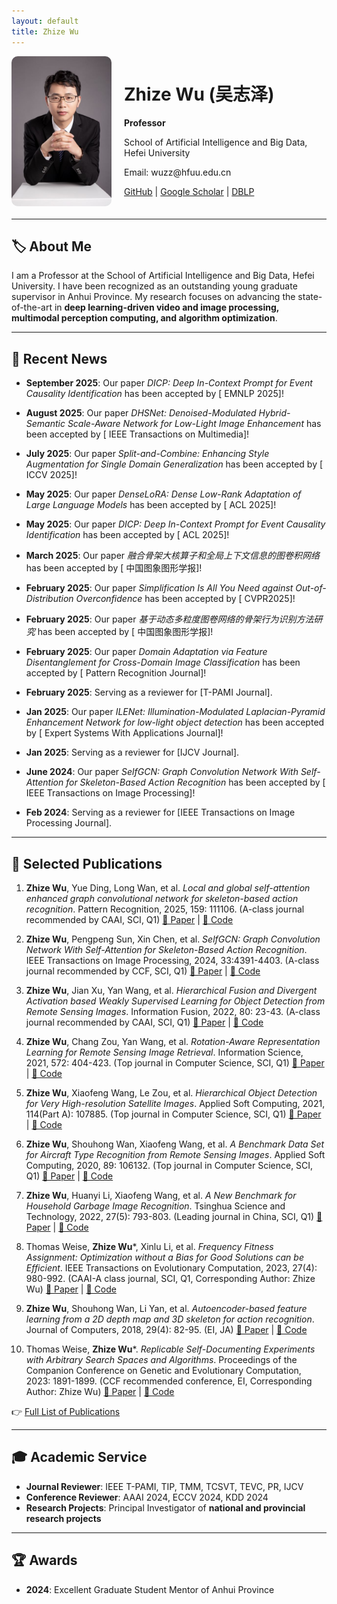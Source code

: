 ```yaml
---
layout: default
title: Zhize Wu
---
```


<style>
.profile-container {
    display: flex;
    align-items: center;
    margin-bottom: 20px;
}
.profile-container img {
    border-radius: 10px;
    width: 160px;
    margin-right: 20px;
}
</style>


<div class="profile-container">
    <img src="assets/profile.jpg" alt="Zhize Wu">
    <div>
        <h1>Zhize Wu (吴志泽)</h1>
        <p><strong>Professor </strong></p>
        <p>School of Artificial Intelligence and Big Data, Hefei University</p>
        <p>Email: wuzz@hfuu.edu.cn</p>
        <p>
            <a href="https://github.com/yourusername">GitHub</a> |
            <a href="https://scholar.google.com/citations?user=xxxxxxx">Google Scholar</a> |
            <a href="https://dblp.org/pid/166/2270">DBLP</a>
        </p>
    </div>
</div>

---

## 🏷 About Me
I am a Professor  at the School of Artificial Intelligence and Big Data, Hefei University.  I have been recognized as an outstanding young graduate supervisor in Anhui Province. My research focuses on advancing the state-of-the-art in **deep learning-driven video and image processing, multimodal perception computing, and algorithm optimization**.

---

## 📌 Recent News
- **September 2025**:  Our paper *DICP: Deep In-Context Prompt for Event Causality Identification* has been accepted by [ EMNLP 2025]!

- **August 2025**:  Our paper *DHSNet: Denoised-Modulated Hybrid-Semantic Scale-Aware Network for Low-Light Image Enhancement* has been accepted by [ IEEE Transactions on Multimedia]!

- **July 2025**:  Our paper *Split-and-Combine: Enhancing Style Augmentation for Single Domain Generalization* has been accepted by [ ICCV 2025]!

- **May 2025**:  Our paper *DenseLoRA: Dense Low-Rank Adaptation of Large Language Models* has been accepted by [ ACL 2025]!

- **May 2025**:  Our paper *DICP: Deep In-Context Prompt for Event Causality Identification* has been accepted by [ ACL 2025]!

- **March 2025**:  Our paper *融合骨架大核算子和全局上下文信息的图卷积网络* has been accepted by [ 中国图象图形学报]!

- **February 2025**:  Our paper *Simplification Is All You Need against Out-of-Distribution Overconfidence* has been accepted by [ CVPR2025]!

- **February 2025**:  Our paper *基于动态多粒度图卷网络的骨架行为识别方法研究* has been accepted by [ 中国图象图形学报]!

- **February 2025**:  Our paper *Domain Adaptation via Feature Disentanglement for Cross-Domain Image Classification* has been accepted by [ Pattern Recognition Journal]!

- **February 2025**: Serving as a reviewer for [T-PAMI Journal].

- **Jan 2025**:  Our paper *ILENet: Illumination-Modulated Laplacian-Pyramid Enhancement Network for low-light object detection* has been accepted by [ Expert Systems With Applications Journal]!

- **Jan 2025**: Serving as a reviewer for [IJCV Journal].

- **June 2024**:  Our paper *SelfGCN: Graph Convolution Network With Self-Attention for Skeleton-Based Action Recognition* has been accepted by [ IEEE Transactions on Image Processing]!

- **Feb 2024**: Serving as a reviewer for [IEEE Transactions on Image Processing Journal].

---

## 📖 Selected Publications
1. **Zhize Wu**, Yue Ding, Long Wan, et al. *Local and global self-attention enhanced graph convolutional network for skeleton-based action recognition*. Pattern Recognition, 2025, 159: 111106. (A-class journal recommended by CAAI, SCI, Q1) [🔗 Paper](#) | [🔗 Code](#)

2. **Zhize Wu**, Pengpeng Sun, Xin Chen, et al. *SelfGCN: Graph Convolution Network With Self-Attention for Skeleton-Based Action Recognition*. IEEE Transactions on Image Processing, 2024, 33:4391-4403. (A-class journal recommended by CCF, SCI, Q1) [🔗 Paper](#) | [🔗 Code](#)

3. **Zhize Wu**, Jian Xu, Yan Wang, et al. *Hierarchical Fusion and Divergent Activation based Weakly Supervised Learning for Object Detection from Remote Sensing Images*. Information Fusion, 2022, 80: 23-43. (A-class journal recommended by CAAI, SCI, Q1) [🔗 Paper](#) | [🔗 Code](#)

4. **Zhize Wu**, Chang Zou, Yan Wang, et al. *Rotation-Aware Representation Learning for Remote Sensing Image Retrieval*. Information Science, 2021, 572: 404-423. (Top journal in Computer Science, SCI, Q1) [🔗 Paper](#) | [🔗 Code](#)

5. **Zhize Wu**, Xiaofeng Wang, Le Zou, et al. *Hierarchical Object Detection for Very High-resolution Satellite Images*. Applied Soft Computing, 2021, 114(Part A): 107885. (Top journal in Computer Science, SCI, Q1) [🔗 Paper](#) | [🔗 Code](#)

6. **Zhize Wu**, Shouhong Wan, Xiaofeng Wang, et al. *A Benchmark Data Set for Aircraft Type Recognition from Remote Sensing Images*. Applied Soft Computing, 2020, 89: 106132. (Top journal in Computer Science, SCI, Q1) [🔗 Paper](#) | [🔗 Code](#)

7. **Zhize Wu**, Huanyi Li, Xiaofeng Wang, et al. *A New Benchmark for Household Garbage Image Recognition*. Tsinghua Science and Technology, 2022, 27(5): 793-803. (Leading journal in China, SCI, Q1) [🔗 Paper](#) | [🔗 Code](#)

8. Thomas Weise, **Zhize Wu***, Xinlu Li, et al. *Frequency Fitness Assignment: Optimization without a Bias for Good Solutions can be Efficient*. IEEE Transactions on Evolutionary Computation, 2023, 27(4): 980-992. (CAAI-A class journal, SCI, Q1, Corresponding Author: Zhize Wu) [🔗 Paper](#) | [🔗 Code](#)

9. **Zhize Wu**, Shouhong Wan, Li Yan, et al. *Autoencoder-based feature learning from a 2D depth map and 3D skeleton for action recognition*. Journal of Computers, 2018, 29(4): 82-95. (EI, JA) [🔗 Paper](#) | [🔗 Code](#)

10. Thomas Weise, **Zhize Wu***. *Replicable Self-Documenting Experiments with Arbitrary Search Spaces and Algorithms*. Proceedings of the Companion Conference on Genetic and Evolutionary Computation, 2023: 1891-1899. (CCF recommended conference, EI, Corresponding Author: Zhize Wu) [🔗 Paper](#) | [🔗 Code](#)

👉 [Full List of Publications](publications)

---

## 🎓 Academic Service
- **Journal Reviewer**: IEEE T-PAMI, TIP, TMM, TCSVT, TEVC, PR, IJCV
- **Conference Reviewer**: AAAI 2024,  ECCV 2024, KDD 2024
- **Research Projects**: Principal Investigator of **national and provincial research projects**

---

## 🏆 Awards
- **2024**: Excellent Graduate Student Mentor of Anhui Province


